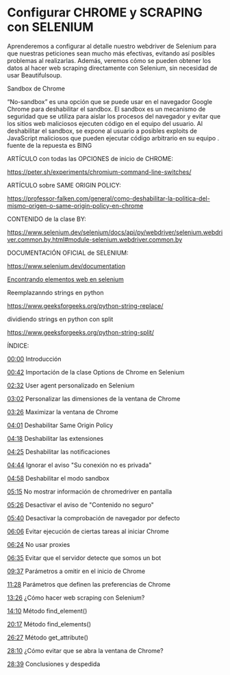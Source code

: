 # Configurar CHROME y SCRAPING con SELENIUM

Aprenderemos a configurar al detalle nuestro webdriver de Selenium para que nuestras peticiones sean mucho más efectivas, evitando así posibles problemas al realizarlas.
Además, veremos cómo se pueden obtener los datos al hacer web scraping directamente con Selenium, sin necesidad de usar Beautifulsoup.

Sandbox de Chrome

“No-sandbox” es una opción que se puede usar en el navegador Google Chrome para deshabilitar el sandbox. El sandbox es un mecanismo de seguridad que se utiliza para aislar los procesos del navegador y evitar que los sitios web maliciosos ejecuten código en el equipo del usuario. Al deshabilitar el sandbox, se expone al usuario a posibles exploits de JavaScript maliciosos que pueden ejecutar código arbitrario en su equipo . fuente de la repuesta es BING

ARTÍCULO con todas las OPCIONES de inicio de CHROME:

https://peter.sh/experiments/chromium-command-line-switches/

ARTÍCULO sobre SAME ORIGIN POLICY:

https://professor-falken.com/general/como-deshabilitar-la-politica-del-mismo-origen-o-same-origin-policy-en-chrome

CONTENIDO de la clase BY:

https://www.selenium.dev/selenium/docs/api/py/webdriver/selenium.webdriver.common.by.html#module-selenium.webdriver.common.by

DOCUMENTACIÓN OFICIAL de SELENIUM:

https://www.selenium.dev/documentation

[Encontrando elementos web en selenium](https://www.selenium.dev/documentation/webdriver/elements/finders/)

Reemplazanndo strings en python

https://www.geeksforgeeks.org/python-string-replace/

dividiendo strings en python con split

https://www.geeksforgeeks.org/python-string-split/

ÍNDICE:

[00:00](https://www.youtube.com/watch?v=348iLgXfgvk&list=PLheIVUbpfWZ1AVQHaPq5iwRMf6JcI6xP0&index=4&t=0s) Introducción

[00:42](https://www.youtube.com/watch?v=348iLgXfgvk&list=PLheIVUbpfWZ1AVQHaPq5iwRMf6JcI6xP0&index=4&t=42s) Importación de la clase Options de Chrome en Selenium

[02:32](https://www.youtube.com/watch?v=348iLgXfgvk&list=PLheIVUbpfWZ1AVQHaPq5iwRMf6JcI6xP0&index=4&t=152s) User agent personalizado en Selenium

[03:02](https://www.youtube.com/watch?v=348iLgXfgvk&list=PLheIVUbpfWZ1AVQHaPq5iwRMf6JcI6xP0&index=4&t=182s) Personalizar las dimensiones de la ventana de Chrome

[03:26](https://www.youtube.com/watch?v=348iLgXfgvk&list=PLheIVUbpfWZ1AVQHaPq5iwRMf6JcI6xP0&index=4&t=206s) Maximizar la ventana de Chrome

[04:01](https://www.youtube.com/watch?v=348iLgXfgvk&list=PLheIVUbpfWZ1AVQHaPq5iwRMf6JcI6xP0&index=4&t=241s) Deshabilitar Same Origin Policy

[04:18](https://www.youtube.com/watch?v=348iLgXfgvk&list=PLheIVUbpfWZ1AVQHaPq5iwRMf6JcI6xP0&index=4&t=258s) Deshabilitar las extensiones

[04:25](https://www.youtube.com/watch?v=348iLgXfgvk&list=PLheIVUbpfWZ1AVQHaPq5iwRMf6JcI6xP0&index=4&t=265s) Deshabilitar las notificaciones

[04:44](https://www.youtube.com/watch?v=348iLgXfgvk&list=PLheIVUbpfWZ1AVQHaPq5iwRMf6JcI6xP0&index=4&t=284s) Ignorar el aviso "Su conexión no es privada"

[04:58](https://www.youtube.com/watch?v=348iLgXfgvk&list=PLheIVUbpfWZ1AVQHaPq5iwRMf6JcI6xP0&index=4&t=298s) Deshabilitar el modo sandbox

[05:15](https://www.youtube.com/watch?v=348iLgXfgvk&list=PLheIVUbpfWZ1AVQHaPq5iwRMf6JcI6xP0&index=4&t=315s) No mostrar información de chromedriver en pantalla

[05:26](https://www.youtube.com/watch?v=348iLgXfgvk&list=PLheIVUbpfWZ1AVQHaPq5iwRMf6JcI6xP0&index=4&t=326s) Desactivar el aviso de "Contenido no seguro"

[05:40](https://www.youtube.com/watch?v=348iLgXfgvk&list=PLheIVUbpfWZ1AVQHaPq5iwRMf6JcI6xP0&index=4&t=340s) Desactivar la comprobación de navegador por defecto

[06:06](https://www.youtube.com/watch?v=348iLgXfgvk&list=PLheIVUbpfWZ1AVQHaPq5iwRMf6JcI6xP0&index=4&t=366s) Evitar ejecución de ciertas tareas al iniciar Chrome

[06:24](https://www.youtube.com/watch?v=348iLgXfgvk&list=PLheIVUbpfWZ1AVQHaPq5iwRMf6JcI6xP0&index=4&t=384s) No usar proxies

[06:35](https://www.youtube.com/watch?v=348iLgXfgvk&list=PLheIVUbpfWZ1AVQHaPq5iwRMf6JcI6xP0&index=4&t=395s) Evitar que el servidor detecte que somos un bot

[09:37](https://www.youtube.com/watch?v=348iLgXfgvk&list=PLheIVUbpfWZ1AVQHaPq5iwRMf6JcI6xP0&index=4&t=577s) Parámetros a omitir en el inicio de Chrome

[11:28](https://www.youtube.com/watch?v=348iLgXfgvk&list=PLheIVUbpfWZ1AVQHaPq5iwRMf6JcI6xP0&index=4&t=688s) Parámetros que definen las preferencias de Chrome

[13:26](https://www.youtube.com/watch?v=348iLgXfgvk&list=PLheIVUbpfWZ1AVQHaPq5iwRMf6JcI6xP0&index=4&t=806s) ¿Cómo hacer web scraping con Selenium?

[14:10](https://www.youtube.com/watch?v=348iLgXfgvk&list=PLheIVUbpfWZ1AVQHaPq5iwRMf6JcI6xP0&index=4&t=850s) Método find_element()

[20:17](https://www.youtube.com/watch?v=348iLgXfgvk&list=PLheIVUbpfWZ1AVQHaPq5iwRMf6JcI6xP0&index=4&t=1217s) Método find_elements()

[26:27](https://www.youtube.com/watch?v=348iLgXfgvk&list=PLheIVUbpfWZ1AVQHaPq5iwRMf6JcI6xP0&index=4&t=1587s) Método get_attribute()

[28:10](https://www.youtube.com/watch?v=348iLgXfgvk&list=PLheIVUbpfWZ1AVQHaPq5iwRMf6JcI6xP0&index=4&t=1690s) ¿Cómo evitar que se abra la ventana de Chrome?

[28:39](https://www.youtube.com/watch?v=348iLgXfgvk&list=PLheIVUbpfWZ1AVQHaPq5iwRMf6JcI6xP0&index=4&t=1719s) Conclusiones y despedida